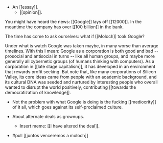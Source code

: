 - An [[essay]].
  - [[opinion]].

You might have heard the news: [[Google]] lays off [[12000]]. In the meantime the company has over [[100 billion]] in the bank.

The time has come to ask ourselves: what if [[Moloch]] took Google?

Under what is watch Google was taken maybe, in many worse than average timelines. With this I mean: Google as a corporation is both good and bad -- prosocial and antisocial in turns -- like all human groups, and maybe more generally all cybernetic groups (of humans thinking with computers). As a corporation in [[late stage capitalism]], it has developed in an environment that rewards profit seeking. But note that, like many corporations of Silicon Valley, its core ideas came from people with an academic background, and its cultural DNA was seeded and nurtured by interesting people who overall wanted to disrupt the world positively, contributing [[towards the democratization of knowledge]].

- Not the problem with what Google is doing is the fucking [[mediocrity]] of it all, which goes against its self-proclaimed culture.
- About alternate deals as grownups.
  - Insert meme: [[I have altered the deal]].

- #pull [[juntos venceremos a moloch]]

